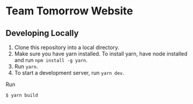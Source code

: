 # Team Tomorrow Website

## Developing Locally

1. Clone this repository into a local directory.
2. Make sure you have yarn installed. To install yarn, have node installed and run `npm install -g yarn`.
3. Run `yarn`.
4. To start a development server, run `yarn dev`.

Run

```bash
$ yarn build
```
